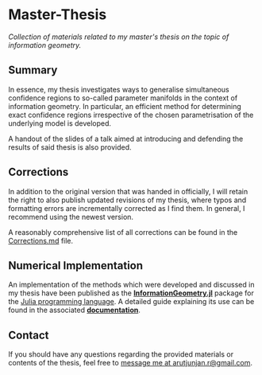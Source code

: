 # Master-Thesis
*Collection of materials related to my master's thesis on the topic of information geometry.*


Summary
-------
In essence, my thesis investigates ways to generalise simultaneous confidence regions to so-called parameter manifolds in the context of information geometry. In particular, an efficient method for determining exact confidence regions irrespective of the chosen parametrisation of the underlying model is developed.

A handout of the slides of a talk aimed at introducing and defending the results of said thesis is also provided.


Corrections
-----------
In addition to the original version that was handed in officially, I will retain the right to also publish updated revisions of my thesis, where typos and formatting errors are incrementally corrected as I find them. In general, I recommend using the newest version.

A reasonably comprehensive list of all corrections can be found in the [Corrections.md](https://github.com/RafaelArutjunjan/Master-Thesis/blob/master/Corrections.md) file.


## Numerical Implementation
An implementation of the methods which were developed and discussed in my thesis have been published as the [**InformationGeometry.jl**](https://github.com/RafaelArutjunjan/InformationGeometry.jl) package for the [Julia programming language](https://github.com/JuliaLang/julia). A detailed guide explaining its use can be found in the associated [**documentation**](https://RafaelArutjunjan.github.io/InformationGeometry.jl/dev).


Contact
-------
If you should have any questions regarding the provided materials or contents of the thesis, feel free to [message me at arutjunjan.r@gmail.com](mailto:arutjunjan.r@gmail.com?subject=[GitHub]%20Master-Thesis).
